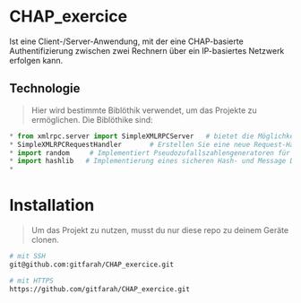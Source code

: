 # CHAP_exercice

 Ist eine Client-/Server-Anwendung, mit der eine CHAP-basierte Authentifizierung zwischen zwei Rechnern über ein IP-basiertes Netzwerk erfolgen kann.
 
 
 ## Technologie
 > Hier wird bestimmte Biblöthik verwendet, um das Projekte zu ermöglichen. Die Biblöthike sind:
 ```python
 * from xmlrpc.server import SimpleXMLRPCServer   # bietet die Möglichkeit, einfache, eigenständige XML-RPC-Server zu erstellen.
 * SimpleXMLRPCRequestHandler       # Erstellen Sie eine neue Request-Handler-Instanz.
 * import random     # Implementiert Pseudozufallszahlengeneratoren für verschiedene Verteilungen
 * import hashlib   # Implementierung eines sicheren Hash- und Message Digest-Algorithmus
 *
 ```
 

 
 


# Installation

> Um das Projekt zu nutzen, musst du nur diese repo zu deinem Geräte clonen.

```bash
# mit SSH 
git@github.com:gitfarah/CHAP_exercice.git

# mit HTTPS
https://github.com/gitfarah/CHAP_exercice.git
```

